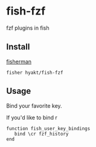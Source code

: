 # fish-fzf

fzf plugins in fish

## Install

[fisherman](https://github.com/fisherman/fisherman)

```
fisher hyakt/fish-fzf
```

## Usage
Bind your favorite key.

If you'd like to bind r

```fish
function fish_user_key_bindings
   bind \cr fzf_history
end
```
